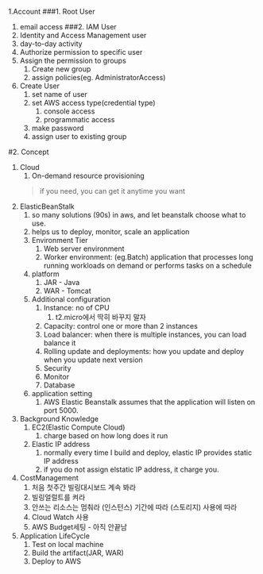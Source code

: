 1.Account
###1. Root User
1. email access
###2. IAM User
1. Identity and Access Management user
2. day-to-day activity
3. Authorize permission to specific user
4. Assign the permission to groups
   1. Create new group
   2. assign policies(eg. AdministratorAccess)
5. Create User
   1. set name of user
   2. set AWS access type(credential type)
      1. console access
      2. programmatic access
   3. make password
   4. assign user to existing group

#2. Concept
1. Cloud 
   1. On-demand resource provisioning
    > if you need, you can get it anytime you want
2. ElasticBeanStalk
   1. so many solutions (90s) in aws, and let beanstalk choose what to use.
   2. helps us to deploy, monitor, scale an application
   3. Environment Tier
      1. Web server environment
      2. Worker environment: (eg.Batch) application that processes long running workloads on demand or performs tasks on a schedule
   4. platform
      1. JAR - Java
      2. WAR - Tomcat
   5. Additional configuration
      1. Instance: no of CPU 
         1. t2.micro에서 딱히 바꾸지 말자
      2. Capacity: control one or more than 2 instances
      3. Load balancer: when there is multiple instances, you can load balance it
      4. Rolling update and deployments: how you update and deploy when you update next version
      5. Security
      6. Monitor
      7. Database
   6. application setting
      1. AWS Elastic Beanstalk assumes that the application will listen on port 5000.
3. Background Knowledge
   1. EC2(Elastic Compute Cloud)
      1. charge based on how long does it run
   2. Elastic IP address
      1. normally every time I build and deploy, elastic IP provides static IP address
      2. if you do not assign elstatic IP address, it charge you.
4. CostManagement
   1. 처음 첫주간 빌링대시보드 계속 봐라
   2. 빌링얼럴트를 켜라
   3. 안쓰는 리소스는 멈춰라
   (인스턴스) 기간에 따라
   (스토리지) 사용에 따라
   4. Cloud Watch 사용
   5. AWS Budget세팅 - 아직 안끝남
5. Application LifeCycle
   1. Test on local machine
   2. Build the artifact(JAR, WAR)
   3. Deploy to AWS
